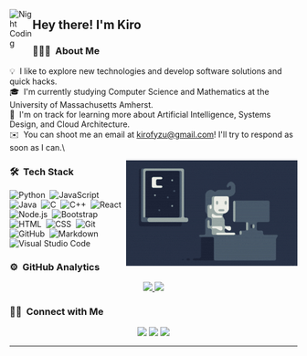 
<img alt="Night Coding" src="./assets/Hand%20Wave.gif" width='40' align="left"/><h2>Hey there! I'm Kiro</h2>

<!-- ## 👋 &nbsp;Hey there! I'm Kiro -->

### 👨🏻‍💻 &nbsp;About Me

💡 &nbsp;I like to explore new technologies and develop software solutions and quick hacks.\
🎓 &nbsp;I'm currently studying Computer Science and Mathematics at the University of Massachusetts Amherst.\
🌱 &nbsp;I'm on track for learning more about Artificial Intelligence, Systems Design, and Cloud Architecture.\
✉️ &nbsp;You can shoot me an email at kirofyzu@gmail.com! I'll try to respond as soon as I can.\

<img alt="Night Coding" src="https://raw.githubusercontent.com/AVS1508/AVS1508/master/assets/Night-Coding.gif" align="right"/>

### 🛠 &nbsp;Tech Stack

![Python](https://img.shields.io/badge/-Python-05122A?style=flat&logo=python)&nbsp;
![JavaScript](https://img.shields.io/badge/-JavaScript-05122A?style=flat&logo=javascript)&nbsp;
![Java](https://img.shields.io/badge/-Java-05122A?style=flat&logo=Java&logoColor=FFA518)&nbsp;
![C](https://img.shields.io/badge/-C-05122A?style=flat&logo=C&logoColor=A8B9CC)&nbsp;
![C++](https://img.shields.io/badge/-C++-05122A?style=flat&logo=C%2B%2B&logoColor=00599C)&nbsp;
![React](https://img.shields.io/badge/-React-05122A?style=flat&logo=react)&nbsp;
![Node.js](https://img.shields.io/badge/-Node.js-05122A?style=flat&logo=node.js)&nbsp;
![Bootstrap](https://img.shields.io/badge/-Bootstrap-05122A?style=flat&logo=bootstrap&logoColor=563D7C)
![HTML](https://img.shields.io/badge/-HTML-05122A?style=flat&logo=HTML5)&nbsp;
![CSS](https://img.shields.io/badge/-CSS-05122A?style=flat&logo=CSS3&logoColor=1572B6)&nbsp;
![Git](https://img.shields.io/badge/-Git-05122A?style=flat&logo=git)&nbsp;
![GitHub](https://img.shields.io/badge/-GitHub-05122A?style=flat&logo=github)&nbsp;
![Markdown](https://img.shields.io/badge/-Markdown-05122A?style=flat&logo=markdown)
![Visual Studio Code](https://img.shields.io/badge/-Visual%20Studio%20Code-05122A?style=flat&logo=visual-studio-code&logoColor=007ACC)&nbsp;

### ⚙️ &nbsp;GitHub Analytics

<p align="center">
<a href="https://github.com/KiroFyzu">
  <img height="180em" src="https://github-readme-stats-eight-theta.vercel.app/api?username=KiroFyzu&show_icons=true&theme=algolia&include_all_commits=true&count_private=true"/>
  <img height="180em" src="https://github-readme-stats-eight-theta.vercel.app/api/top-langs/?username=KiroFyzu&layout=compact&langs_count=8&theme=algolia"/>
</a>
</p>

### 🤝🏻 &nbsp;Connect with Me

<p align="center">
<a href="https://kiro.my.id"><img src="https://img.shields.io/badge/-kiro.my.id-3423A6?style=flat&logo=Google-Chrome&logoColor=white"/></a>
<!-- <a href="https://linkedin.com/in/Kiro"><img src="https://img.shields.io/badge/-KiroFyzu-0077B5?style=flat&logo=Linkedin&logoColor=white"/></a> -->
<a href="mailto:kirofyzu@gmail.com"><img src="https://img.shields.io/badge/-kirofyzu@gmail.com-D14836?style=flat&logo=Gmail&logoColor=white"/></a>
<a href="https://instagram.com/callme_kiro"><img src="https://img.shields.io/badge/-@callme_kiro_-E4405F?style=flat&logo=Instagram&logoColor=white"/></a>
<!-- <a href="https://facebook.com/kiro"><img src="https://img.shields.io/badge/-@Kiro-1877F2?style=flat&logo=Facebook&logoColor=white"/></a> -->
<!-- <a href="https://www.pinterest.ca/kirofyzu"><img src="https://img.shields.io/badge/-@Kirofyzu-BD081C?style=flat&logo=Pinterest&logoColor=white"/></a> -->
</p>

-----
